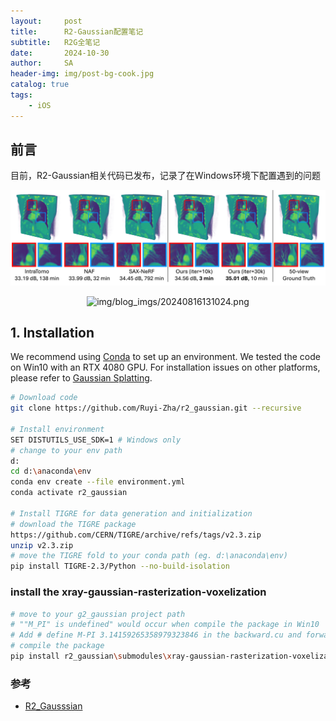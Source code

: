 ```yaml
---
layout:     post
title:      R2-Gaussian配置笔记
subtitle:   R2G全笔记
date:       2024-10-30
author:     SA
header-img: img/post-bg-cook.jpg
catalog: true
tags:
    - iOS
---
```


## 前言

目前，R2-Gaussian相关代码已发布，记录了在Windows环境下配置遇到的问题

<div align="center">

![img/blog_imgs/20240816131024.png](https://github.com/shenao1994/shenao1994.github.io/blob/master/img/blog_imgs/cover.png)

![img/blog_imgs/20240816131024.png](https://github.com/shenao1994/shenao1994.github.io/blob/master/img/blog_imgs/demo.gif)


</div>


## 1. Installation

We recommend using [Conda](https://docs.conda.io/en/latest/miniconda.html) to set up an environment. We tested the code on Win10 with an RTX 4080 GPU. For installation issues on other platforms, please refer to [Gaussian Splatting](https://github.com/graphdeco-inria/gaussian-splatting).

```sh
# Download code
git clone https://github.com/Ruyi-Zha/r2_gaussian.git --recursive

# Install environment
SET DISTUTILS_USE_SDK=1 # Windows only
# change to your env path
d:
cd d:\anaconda\env
conda env create --file environment.yml
conda activate r2_gaussian

# Install TIGRE for data generation and initialization
# download the TIGRE package
https://github.com/CERN/TIGRE/archive/refs/tags/v2.3.zip
unzip v2.3.zip
# move the TIGRE fold to your conda path (eg. d:\anaconda\env)
pip install TIGRE-2.3/Python --no-build-isolation
```

### install the xray-gaussian-rasterization-voxelization

```sh
# move to your g2_gaussian project path
# ""M_PI" is undefined" would occur when compile the package in Win10
# Add # define M-PI 3.14159265358979323846 in the backward.cu and forwards.cu files
# compile the package
pip install r2_gaussian\submodules\xray-gaussian-rasterization-voxelization
```


### 参考

- [R2_Gausssian](https://github.com/Ruyi-Zha/r2_gaussian)
 

